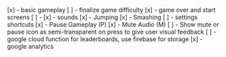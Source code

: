 [x] - basic gameplay
[ ] - finalize game difficulty
[x] - game over and start screens
  [ ] - 
[x] - sounds
  [x] - Jumping
  [x] - Smashing
[ ] - settings shortcuts
  [x] - Pause Gameplay (P)
  [x] - Mute Audio (M)
  [ ] - Show  mute or pause icon as semi-transparent on press to give user visual feedback
[ ] - google cloud function for leaderboards, use firebase for storage
[x] - google analytics